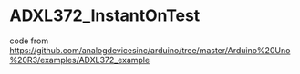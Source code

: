 # ADXL372_InstantOnTest

code from https://github.com/analogdevicesinc/arduino/tree/master/Arduino%20Uno%20R3/examples/ADXL372_example